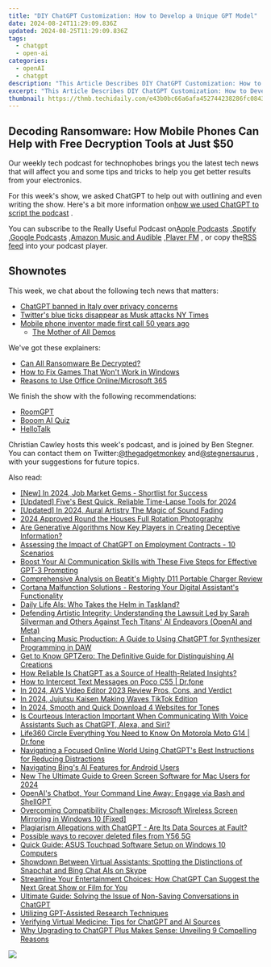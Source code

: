 ```yaml
---
title: "DIY ChatGPT Customization: How to Develop a Unique GPT Model"
date: 2024-08-24T11:29:09.836Z
updated: 2024-08-25T11:29:09.836Z
tags:
  - chatgpt
  - open-ai
categories:
  - openAI
  - chatgpt
description: "This Article Describes DIY ChatGPT Customization: How to Develop a Unique GPT Model"
excerpt: "This Article Describes DIY ChatGPT Customization: How to Develop a Unique GPT Model"
thumbnail: https://thmb.techidaily.com/e43b0bc66a6afa452744238286fc0843b9dfd431ddd2cd63d446736a0115992b.png
---
```


## Decoding Ransomware: How Mobile Phones Can Help with Free Decryption Tools at Just $50

 Our weekly tech podcast for technophobes brings you the latest tech news that will affect you and some tips and tricks to help you get better results from your electronics.

 For this week's show, we asked ChatGPT to help out with outlining and even writing the show. Here's a bit more information on[how we used ChatGPT to script the podcast](https://www.makeuseof.com/i-used-chatgpt-to-script-a-podcast-heres-what-happened/) .

 You can subscribe to the Really Useful Podcast on[Apple Podcasts](https://podcasts.apple.com/gb/podcast/the-really-useful-podcast/id1437847131?mt=2) ,[Spotify](https://open.spotify.com/show/283gDxLd6OTNEpRq6tN7ha) ,[Google Podcasts](https://www.google.com/podcasts?feed=aHR0cHM6Ly9hbmNob3IuZm0vcy8zMWJlNDcwL3BvZGNhc3QvcnNz) ,[Amazon Music and Audible](https://music.amazon.co.uk/podcasts/20ab73d4-5da2-46c7-a17f-dc6eb39bdb48/The-Really-Useful-Podcast) ,[Player FM](https://player.fm/series/the-really-useful-podcast-2491856) , or copy the[RSS feed](https://feeds.transistor.fm/the-really-useful-podcast) into your podcast player.

## Shownotes

This week, we chat about the following tech news that matters:

* [ChatGPT banned in Italy over privacy concerns](https://www.bbc.co.uk/news/technology-65139406)
* [Twitter's blue ticks disappear as Musk attacks NY Times](https://www.bbc.co.uk/news/technology-65156216)
* [Mobile phone inventor made first call 50 years ago](https://www.bbc.co.uk/news/technology-65112048)  
  * [The Mother of All Demos](https://www.youtube.com/watch?v=B6rKUf9DWRI)

We've got these explainers:

* [Can All Ransomware Be Decrypted?](https://www.makeuseof.com/can-all-ransomware-be-decrypted/)
* [How to Fix Games That Won't Work in Windows](https://www.makeuseof.com/fix-games-not-working-windows/)
* [Reasons to Use Office Online/Microsoft 365](https://www.makeuseof.com/tag/dont-pay-word-5-reasons-use-office-online/)

We finish the show with the following recommendations:

* [RoomGPT](http://https://www.roomgpt.io/)
* [Booom AI Quiz](https://booom.ai/)
* [HelloTalk](https://www.hellotalk.com/?lang=en)

 Christian Cawley hosts this week's podcast, and is joined by Ben Stegner. You can contact them on Twitter:[@thegadgetmonkey](https://twitter.com/thegadgetmonkey) and[@stegnersaurus](https://twitter.com/stegnersaurus) , with your suggestions for future topics.


<ins class="adsbygoogle"
     style="display:block"
     data-ad-format="autorelaxed"
     data-ad-client="ca-pub-7571918770474297"
     data-ad-slot="1223367746"></ins>



<ins class="adsbygoogle"
     style="display:block"
     data-ad-client="ca-pub-7571918770474297"
     data-ad-slot="8358498916"
     data-ad-format="auto"
     data-full-width-responsive="true"></ins>

<span class="atpl-alsoreadstyle">Also read:</span>
<div><ul>
<li><a href="https://youtube-blog.techidaily.com/n-2024-job-market-gems-shortlist-for-success/"><u>[New] In 2024, Job Market Gems - Shortlist for Success</u></a></li>
<li><a href="https://screen-capture.techidaily.com/updated-fives-best-quick-reliable-time-lapse-tools-for-2024/"><u>[Updated] Five's Best  Quick, Reliable Time-Lapse Tools for 2024</u></a></li>
<li><a href="https://fox-info.techidaily.com/updated-in-2024-aural-artistry-the-magic-of-sound-fading/"><u>[Updated] In 2024, Aural Artistry  The Magic of Sound Fading</u></a></li>
<li><a href="https://extra-guidance.techidaily.com/2024-approved-round-the-houses-full-rotation-photography/"><u>2024 Approved  Round the Houses  Full Rotation Photography</u></a></li>
<li><a href="https://tech-hub.techidaily.com/are-generative-algorithms-now-key-players-in-creating-deceptive-information/"><u>Are Generative Algorithms Now Key Players in Creating Deceptive Information?</u></a></li>
<li><a href="https://tech-hub.techidaily.com/assessing-the-impact-of-chatgpt-on-employment-contracts-10-scenarios/"><u>Assessing the Impact of ChatGPT on Employment Contracts - 10 Scenarios</u></a></li>
<li><a href="https://tech-hub.techidaily.com/boost-your-ai-communication-skills-with-these-five-steps-for-effective-gpt-3-prompting/"><u>Boost Your AI Communication Skills with These Five Steps for Effective GPT-3 Prompting</u></a></li>
<li><a href="https://buynow-help.techidaily.com/comprehensive-analysis-on-beatits-mighty-d11-portable-charger-review/"><u>Comprehensive Analysis on Beatit's Mighty D11 Portable Charger Review</u></a></li>
<li><a href="https://win-answers.techidaily.com/cortana-malfunction-solutions-restoring-your-digital-assistants-functionality/"><u>Cortana Malfunction Solutions - Restoring Your Digital Assistant's Functionality</u></a></li>
<li><a href="https://tech-hub.techidaily.com/daily-life-ais-who-takes-the-helm-in-taskland/"><u>Daily Life AIs: Who Takes the Helm in Taskland?</u></a></li>
<li><a href="https://tech-hub.techidaily.com/defending-artistic-integrity-understanding-the-lawsuit-led-by-sarah-silverman-and-others-against-tech-titans-ai-endeavors-openai-and-meta/"><u>Defending Artistic Integrity: Understanding the Lawsuit Led by Sarah Silverman and Others Against Tech Titans' AI Endeavors (OpenAI and Meta)</u></a></li>
<li><a href="https://tech-hub.techidaily.com/enhancing-music-production-a-guide-to-using-chatgpt-for-synthesizer-programming-in-daw/"><u>Enhancing Music Production: A Guide to Using ChatGPT for Synthesizer Programming in DAW</u></a></li>
<li><a href="https://tech-hub.techidaily.com/get-to-know-gptzero-the-definitive-guide-for-distinguishing-ai-creations/"><u>Get to Know GPTZero: The Definitive Guide for Distinguishing AI Creations</u></a></li>
<li><a href="https://tech-hub.techidaily.com/how-reliable-is-chatgpt-as-a-source-of-health-related-insights/"><u>How Reliable Is ChatGPT as a Source of Health-Related Insights?</u></a></li>
<li><a href="https://android-location-track.techidaily.com/how-to-intercept-text-messages-on-poco-c55-drfone-by-drfone-virtual-android/"><u>How to Intercept Text Messages on Poco C55 | Dr.fone</u></a></li>
<li><a href="https://ai-driven-video-production.techidaily.com/in-2024-avs-video-editor-2023-review-pros-cons-and-verdict/"><u>In 2024, AVS Video Editor 2023 Review Pros, Cons, and Verdict</u></a></li>
<li><a href="https://tiktok-video-recordings.techidaily.com/in-2024-jujutsu-kaisen-making-waves-tiktok-edition/"><u>In 2024, Jujutsu Kaisen Making Waves  TikTok Edition</u></a></li>
<li><a href="https://extra-guidance.techidaily.com/in-2024-smooth-and-quick-download-4-websites-for-tones/"><u>In 2024, Smooth and Quick Download  4 Websites for Tones</u></a></li>
<li><a href="https://tech-hub.techidaily.com/is-courteous-interaction-important-when-communicating-with-voice-assistants-such-as-chatgpt-alexa-and-siri/"><u>Is Courteous Interaction Important When Communicating With Voice Assistants Such as ChatGPT, Alexa, and Siri?</u></a></li>
<li><a href="https://fake-location.techidaily.com/life360-circle-everything-you-need-to-know-on-motorola-moto-g14-drfone-by-drfone-virtual-android/"><u>Life360 Circle Everything You Need to Know On Motorola Moto G14 | Dr.fone</u></a></li>
<li><a href="https://tech-hub.techidaily.com/navigating-a-focused-online-world-using-chatgpts-best-instructions-for-reducing-distractions/"><u>Navigating a Focused Online World Using ChatGPT's Best Instructions for Reducing Distractions</u></a></li>
<li><a href="https://tech-hub.techidaily.com/navigating-bings-ai-features-for-android-users/"><u>Navigating Bing's AI Features for Android Users</u></a></li>
<li><a href="https://video-content-creator.techidaily.com/new-the-ultimate-guide-to-green-screen-software-for-mac-users-for-2024/"><u>New The Ultimate Guide to Green Screen Software for Mac Users for 2024</u></a></li>
<li><a href="https://tech-hub.techidaily.com/openais-chatbot-your-command-line-away-engage-via-bash-and-shellgpt/"><u>OpenAI's Chatbot, Your Command Line Away: Engage via Bash and ShellGPT</u></a></li>
<li><a href="https://common-error.techidaily.com/overcoming-compatibility-challenges-microsoft-wireless-screen-mirroring-in-windows-10-fixed/"><u>Overcoming Compatibility Challenges: Microsoft Wireless Screen Mirroring in Windows 10 [Fixed]</u></a></li>
<li><a href="https://tech-hub.techidaily.com/plagiarism-allegations-with-chatgpt-are-its-data-sources-at-fault/"><u>Plagiarism Allegations with ChatGPT - Are Its Data Sources at Fault?</u></a></li>
<li><a href="https://review-topics.techidaily.com/possible-ways-to-recover-deleted-files-from-y56-5g-by-fonelab-android-recover-data/"><u>Possible ways to recover deleted files from Y56 5G</u></a></li>
<li><a href="https://hardware-updates.techidaily.com/quick-guide-asus-touchpad-software-setup-on-windows-10-computers/"><u>Quick Guide: ASUS Touchpad Software Setup on Windows 10 Computers</u></a></li>
<li><a href="https://tech-hub.techidaily.com/showdown-between-virtual-assistants-spotting-the-distinctions-of-snapchat-and-bing-chat-ais-on-skype/"><u>Showdown Between Virtual Assistants: Spotting the Distinctions of Snapchat and Bing Chat AIs on Skype</u></a></li>
<li><a href="https://tech-hub.techidaily.com/streamline-your-entertainment-choices-how-chatgpt-can-suggest-the-next-great-show-or-film-for-you/"><u>Streamline Your Entertainment Choices: How ChatGPT Can Suggest the Next Great Show or Film for You</u></a></li>
<li><a href="https://tech-hub.techidaily.com/ultimate-guide-solving-the-issue-of-non-saving-conversations-in-chatgpt/"><u>Ultimate Guide: Solving the Issue of Non-Saving Conversations in ChatGPT</u></a></li>
<li><a href="https://tech-hub.techidaily.com/utilizing-gpt-assisted-research-techniques/"><u>Utilizing GPT-Assisted Research Techniques</u></a></li>
<li><a href="https://tech-hub.techidaily.com/verifying-virtual-medicine-tips-for-chatgpt-and-ai-sources/"><u>Verifying Virtual Medicine: Tips for ChatGPT and AI Sources</u></a></li>
<li><a href="https://tech-hub.techidaily.com/why-upgrading-to-chatgpt-plus-makes-sense-unveiling-9-compelling-reasons/"><u>Why Upgrading to ChatGPT Plus Makes Sense: Unveiling 9 Compelling Reasons</u></a></li>
</ul></div>

<!-- affiliate ads begin -->
<a href="https://secure.2checkout.com/order/checkout.php?PRODS=3851655&QTY=1&AFFILIATE=108875&CART=1"><img src="http://www.aiseesoft.com/avangate/30p/banner.jpg" border="0"></a>
<!-- affiliate ads end -->